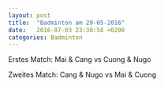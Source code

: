 ```yaml
---
layout: post
title:  "Badminton am 29-05-2016"
date:   2016-07-03 23:30:58 +0200
categories: Badminton
---
```

Erstes Match: Mai & Cang vs Cuong & Nugo

<div mi24-video-player video-id="4iMHxCmvo6U3ptYzF-5Tvi" player-id="-Yw_TVYkCr9pFdHzSN2c9K" config-type="vmpro" flash-path="//e-qa.video-cdn.net/v2/" api-url="//d-qa.video-cdn.net/play"></div><script src="//e-qa.video-cdn.net/v2/embed.js"></script>

Zweites Match: Cang & Nugo vs Mai & Cuong

<div mi24-video-player video-id="CQTd792TwXfvQr-f6kydDQ" player-id="-Yw_TVYkCr9pFdHzSN2c9K" config-type="vmpro" flash-path="//e-qa.video-cdn.net/v2/" api-url="//d-qa.video-cdn.net/play"></div><script src="//e-qa.video-cdn.net/v2/embed.js"></script>
